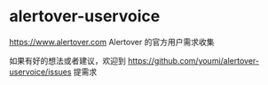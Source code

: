 # alertover-uservoice
https://www.alertover.com Alertover 的官方用户需求收集

如果有好的想法或者建议，欢迎到 https://github.com/youmi/alertover-uservoice/issues 提需求
